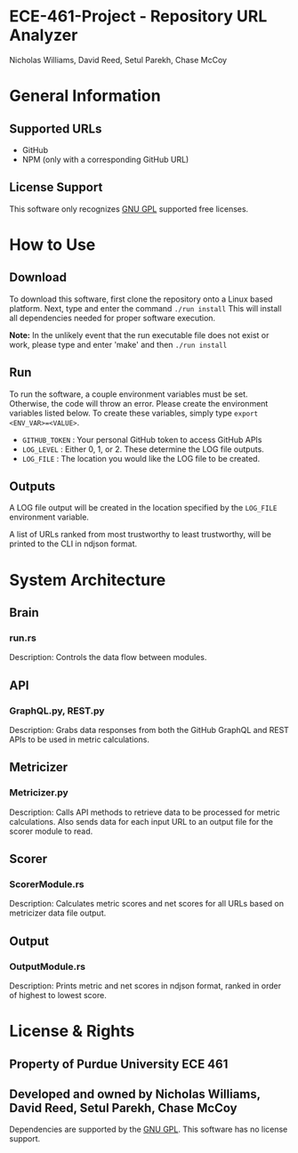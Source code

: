 # ECE-461-Project - Repository URL Analyzer
Nicholas Williams, David Reed, Setul Parekh, Chase McCoy

# General Information

## Supported URLs 
  * GitHub
  * NPM (only with a corresponding GitHub URL)

## License Support
This software only recognizes [GNU GPL](https://www.gnu.org/licenses/license-list.en.html) supported free licenses.

# How to Use

## Download
To download this software, first clone the repository onto a Linux based platform.
Next, type and enter the command `./run install`
This will install all dependencies needed for proper software execution.

**Note:** In the unlikely event that the run executable file does not exist or work, 
          please type and enter 'make' and then `./run install`

## Run
To run the software, a couple environment variables must be set. Otherwise, the code
will throw an error. Please create the environment variables listed below. To create 
these variables, simply type `export <ENV_VAR>=<VALUE>`.
  * `GITHUB_TOKEN` : Your personal GitHub token to access GitHub APIs
  * `LOG_LEVEL` : Either 0, 1, or 2. These determine the LOG file outputs.
  * `LOG_FILE` : The location you would like the LOG file to be created.
  
## Outputs
A LOG file output will be created in the location specified by the `LOG_FILE`
environment variable.

A list of URLs ranked from most trustworthy to least trustworthy, will be printed
to the CLI in ndjson format.

# System Architecture

## Brain
### run.rs
Description: Controls the data flow between modules.

## API
### GraphQL.py, REST.py
Description: Grabs data responses from both the GitHub GraphQL and REST APIs to be
used in metric calculations.

## Metricizer
### Metricizer.py
Description: Calls API methods to retrieve data to be processed for metric calculations.
Also sends data for each input URL to an output file for the scorer module to read.

## Scorer
### ScorerModule.rs
Description: Calculates metric scores and net scores for all URLs based on metricizer
data file output.

## Output
### OutputModule.rs
Description: Prints metric and net scores in ndjson format, ranked in order of highest
to lowest score.

# License & Rights
## Property of Purdue University ECE 461
## Developed and owned by Nicholas Williams, David Reed, Setul Parekh, Chase McCoy
Dependencies are supported by the [GNU GPL](https://www.gnu.org/licenses/license-list.en.html).
This software has no license support.

